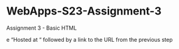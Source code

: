 # WebApps-S23-Assignment-3
Assignment 3 - Basic HTML

e “Hosted at “ followed by a link to the URL from the previous step



